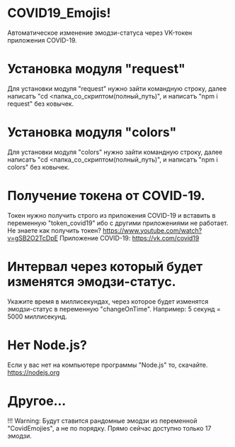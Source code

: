# COVID19_Emojis!
Автоматическое изменение эмодзи-статуса через VK-токен приложения COVID-19.

# Установка модуля "request"
Для установки модуля "request" нужно зайти командную строку, далее написатъ "cd <папка_со_скриптом(полный_путь)", и написатъ "npm i request" без ковычек.

# Установка модуля "colors"
Для установки модуля "colors" нужно зайти командную строку, далее написатъ "cd <папка_со_скриптом(полный_путь)", и написатъ "npm i colors" без ковычек.

# Получение токена от COVID-19.
Токен нужно получить строго из приложения COVID-19 и вставить в переменную "token_covid19" ибо с другими приложениями не работает.
Не знаете как получить токен? https://www.youtube.com/watch?v=gSB2O2TcDpE
Приложение COVID-19: https://vk.com/covid19

# Интервал через который будет изменятся эмодзи-статус.
Укажите время в миллисекундах, через которое будет изменятся эмодзи-статус в переменную "changeOnTime". Например: 5 секунд = 5000 миллисекунд.

# Нет Node.js?
Если у вас нет на компьютере программы "Node.js" то, скачайте. https://nodejs.org

# Другое...
!!! Warning: Будут ставится рандомные эмодзи из переменной "CovidEmojies", а не по порядку.
Прямо сейчас доступно только 17 эмодзи.
